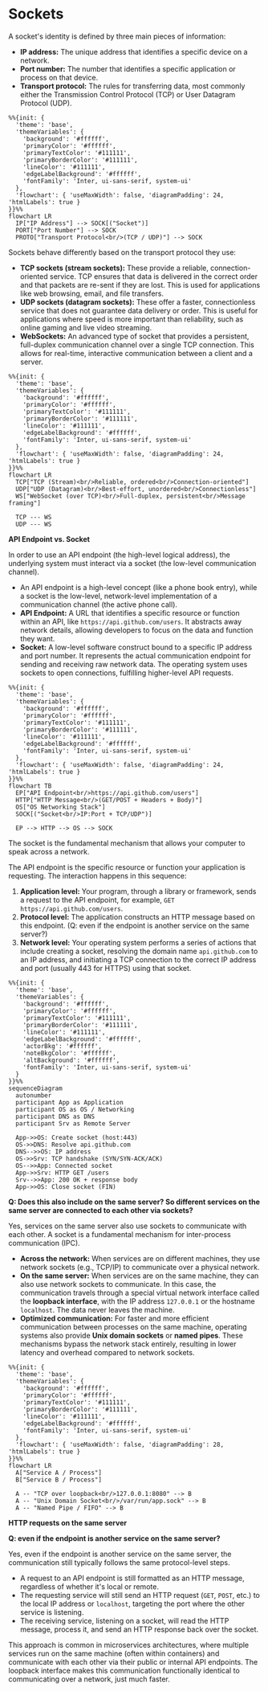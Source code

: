 # Sockets

A socket's identity is defined by three main pieces of information:
- **IP address:** The unique address that identifies a specific device on a network.
- **Port number:** The number that identifies a specific application or process on that device.
- **Transport protocol:** The rules for transferring data, most commonly either the Transmission Control Protocol (TCP) or User Datagram Protocol (UDP).

```mermaid
%%{init: {
  'theme': 'base',
  'themeVariables': {
    'background': '#ffffff',
    'primaryColor': '#ffffff',
    'primaryTextColor': '#111111',
    'primaryBorderColor': '#111111',
    'lineColor': '#111111',
    'edgeLabelBackground': '#ffffff',
    'fontFamily': 'Inter, ui-sans-serif, system-ui'
  },
  'flowchart': { 'useMaxWidth': false, 'diagramPadding': 24, 'htmlLabels': true }
}}%%
flowchart LR
  IP["IP Address"] --> SOCK[("Socket")]
  PORT["Port Number"] --> SOCK
  PROTO["Transport Protocol<br/>(TCP / UDP)"] --> SOCK
```

Sockets behave differently based on the transport protocol they use: 
- **TCP sockets (stream sockets):** These provide a reliable, connection-oriented service. TCP ensures that data is delivered in the correct order and that packets are re-sent if they are lost. This is used for applications like web browsing, email, and file transfers.
- **UDP sockets (datagram sockets):** These offer a faster, connectionless service that does not guarantee data delivery or order. This is useful for applications where speed is more important than reliability, such as online gaming and live video streaming.
- **WebSockets:** An advanced type of socket that provides a persistent, full-duplex communication channel over a single TCP connection. This allows for real-time, interactive communication between a client and a server. 

```mermaid
%%{init: {
  'theme': 'base',
  'themeVariables': {
    'background': '#ffffff',
    'primaryColor': '#ffffff',
    'primaryTextColor': '#111111',
    'primaryBorderColor': '#111111',
    'lineColor': '#111111',
    'edgeLabelBackground': '#ffffff',
    'fontFamily': 'Inter, ui-sans-serif, system-ui'
  },
  'flowchart': { 'useMaxWidth': false, 'diagramPadding': 24, 'htmlLabels': true }
}}%%
flowchart LR
  TCP["TCP (Stream)<br/>Reliable, ordered<br/>Connection-oriented"]
  UDP["UDP (Datagram)<br/>Best-effort, unordered<br/>Connectionless"]
  WS["WebSocket (over TCP)<br/>Full-duplex, persistent<br/>Message framing"]

  TCP --- WS
  UDP --- WS
```

**API Endpoint vs. Socket**

In order to use an API endpoint (the high-level logical address), the underlying system must interact via a socket (the low-level communication channel).
- An API endpoint is a high-level concept (like a phone book entry), while a socket is the low-level, network-level implementation of a communication channel (the active phone call).
- **API Endpoint:** A URL that identifies a specific resource or function within an API, like `https://api.github.com/users`. It abstracts away network details, allowing developers to focus on the data and function they want.
- **Socket:** A low-level software construct bound to a specific IP address and port number. It represents the actual communication endpoint for sending and receiving raw network data. The operating system uses sockets to open connections, fulfilling higher-level API requests.

```mermaid
%%{init: {
  'theme': 'base',
  'themeVariables': {
    'background': '#ffffff',
    'primaryColor': '#ffffff',
    'primaryTextColor': '#111111',
    'primaryBorderColor': '#111111',
    'lineColor': '#111111',
    'edgeLabelBackground': '#ffffff',
    'fontFamily': 'Inter, ui-sans-serif, system-ui'
  },
  'flowchart': { 'useMaxWidth': false, 'diagramPadding': 24, 'htmlLabels': true }
}}%%
flowchart TB
  EP["API Endpoint<br/>https://api.github.com/users"]
  HTTP["HTTP Message<br/>(GET/POST + Headers + Body)"]
  OS["OS Networking Stack"]
  SOCK[("Socket<br/>IP:Port + TCP/UDP")]

  EP --> HTTP --> OS --> SOCK
```



The socket is the fundamental mechanism that allows your computer to speak across a network.

The API endpoint is the specific resource or function your application is requesting. The interaction happens in this sequence:
1. **Application level:** Your program, through a library or framework, sends a request to the API endpoint, for example, `GET https://api.github.com/users`.
2. **Protocol level:** The application constructs an HTTP message based on this endpoint. (Q: even if the endpoint is another service on the same server?)
3. **Network level:** Your operating system performs a series of actions that include creating a socket, resolving the domain name `api.github.com` to an IP address, and initiating a TCP connection to the correct IP address and port (usually 443 for HTTPS) using that socket.

```mermaid
%%{init: {
  'theme': 'base',
  'themeVariables': {
    'background': '#ffffff',
    'primaryColor': '#ffffff',
    'primaryTextColor': '#111111',
    'primaryBorderColor': '#111111',
    'lineColor': '#111111',
    'edgeLabelBackground': '#ffffff',
    'actorBkg': '#ffffff',
    'noteBkgColor': '#ffffff',
    'altBackground': '#ffffff',
    'fontFamily': 'Inter, ui-sans-serif, system-ui'
  }
}}%%
sequenceDiagram
  autonumber
  participant App as Application
  participant OS as OS / Networking
  participant DNS as DNS
  participant Srv as Remote Server

  App->>OS: Create socket (host:443)
  OS->>DNS: Resolve api.github.com
  DNS-->>OS: IP address
  OS->>Srv: TCP handshake (SYN/SYN-ACK/ACK)
  OS-->>App: Connected socket
  App->>Srv: HTTP GET /users
  Srv-->>App: 200 OK + response body
  App->>OS: Close socket (FIN)
```

**Q: Does this also include on the same server? So different services on the same server are connected to each other via sockets?** 

Yes, services on the same server also use sockets to communicate with each other. A socket is a fundamental mechanism for inter-process communication (IPC). 
- **Across the network:** When services are on different machines, they use network sockets (e.g., TCP/IP) to communicate over a physical network.
- **On the same server:** When services are on the same machine, they can also use network sockets to communicate. In this case, the communication travels through a special virtual network interface called the **loopback interface**, with the IP address `127.0.0.1` or the hostname `localhost`. The data never leaves the machine.
- **Optimized communication:** For faster and more efficient communication between processes on the same machine, operating systems also provide **Unix domain sockets** or **named pipes**. These mechanisms bypass the network stack entirely, resulting in lower latency and overhead compared to network sockets. 

```mermaid
%%{init: {
  'theme': 'base',
  'themeVariables': {
    'background': '#ffffff',
    'primaryColor': '#ffffff',
    'primaryTextColor': '#111111',
    'primaryBorderColor': '#111111',
    'lineColor': '#111111',
    'edgeLabelBackground': '#ffffff',
    'fontFamily': 'Inter, ui-sans-serif, system-ui'
  },
  'flowchart': { 'useMaxWidth': false, 'diagramPadding': 28, 'htmlLabels': true }
}}%%
flowchart LR
  A["Service A / Process"]
  B["Service B / Process"]

  A -- "TCP over loopback<br/>127.0.0.1:8080" --> B
  A -- "Unix Domain Socket<br/>/var/run/app.sock" --> B
  A -- "Named Pipe / FIFO" --> B
```

**HTTP requests on the same server**

**Q: even if the endpoint is another service on the same server?**

Yes, even if the endpoint is another service on the same server, the communication still typically follows the same protocol-level steps.
- A request to an API endpoint is still formatted as an HTTP message, regardless of whether it's local or remote.
- The requesting service will still send an HTTP request (`GET`, `POST`, etc.) to the local IP address or `localhost`, targeting the port where the other service is listening.
- The receiving service, listening on a socket, will read the HTTP message, process it, and send an HTTP response back over the socket. 

This approach is common in microservices architectures, where multiple services run on the same machine (often within containers) and communicate with each other via their public or internal API endpoints. The loopback interface makes this communication functionally identical to communicating over a network, just much faster.
